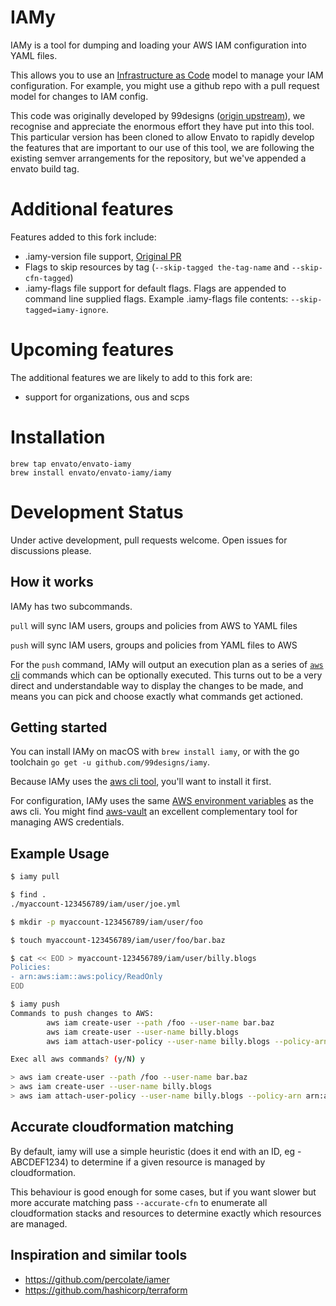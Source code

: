 # IAMy

IAMy is a tool for dumping and loading your AWS IAM configuration into YAML files.

This allows you to use an [Infrastructure as Code](https://en.wikipedia.org/wiki/Infrastructure_as_Code) model to manage your IAM configuration. For example, you might use a github repo with a pull request model for changes to IAM config.

This code was originally developed by 99designs ([origin upstream](https://github.com/99designs/iamy.git)), we recognise and appreciate the enormous effort they have put into this tool.
This particular version has been cloned to allow Envato to rapidly develop the features that are important to our use of this tool, we are following the existing semver arrangements for the repository, but we've appended a envato build tag.

# Additional features

Features added to this fork include:
- .iamy-version file support, [Original PR](https://github.com/99designs/iamy/pull/63)
- Flags to skip resources by tag (`--skip-tagged the-tag-name` and `--skip-cfn-tagged`)
- .iamy-flags file support for default flags. Flags are appended to command line supplied flags. Example .iamy-flags file
  contents: `--skip-tagged=iamy-ignore`.

# Upcoming features

The additional features we are likely to add to this fork are:
- support for organizations, ous and scps

# Installation

```
brew tap envato/envato-iamy
brew install envato/envato-iamy/iamy
```

# Development Status

Under active development, pull requests welcome.  Open issues for discussions please.

## How it works

IAMy has two subcommands.

`pull` will sync IAM users, groups and policies from AWS to YAML files

`push` will sync IAM users, groups and policies from YAML files to AWS

For the `push` command, IAMy will output an execution plan as a series of [`aws` cli](https://aws.amazon.com/cli/) commands which can be optionally executed. This turns out to be a very direct and understandable way to display the changes to be made, and means you can pick and choose exactly what commands get actioned.


## Getting started

You can install IAMy on macOS with `brew install iamy`, or with the go toolchain `go get -u github.com/99designs/iamy`.

Because IAMy uses the [aws cli tool](https://aws.amazon.com/cli/), you'll want to install it first.

For configuration, IAMy uses the same [AWS environment variables](http://docs.aws.amazon.com/cli/latest/userguide/cli-environment.html) as the aws cli. You might find [aws-vault](https://github.com/99designs/aws-vault) an excellent complementary tool for managing AWS credentials.


## Example Usage

```bash
$ iamy pull

$ find .
./myaccount-123456789/iam/user/joe.yml

$ mkdir -p myaccount-123456789/iam/user/foo

$ touch myaccount-123456789/iam/user/foo/bar.baz

$ cat << EOD > myaccount-123456789/iam/user/billy.blogs
Policies:
- arn:aws:iam::aws:policy/ReadOnly
EOD

$ iamy push
Commands to push changes to AWS:
        aws iam create-user --path /foo --user-name bar.baz
        aws iam create-user --user-name billy.blogs
        aws iam attach-user-policy --user-name billy.blogs --policy-arn arn:aws:iam::aws:policy/ReadOnly

Exec all aws commands? (y/N) y

> aws iam create-user --path /foo --user-name bar.baz
> aws iam create-user --user-name billy.blogs
> aws iam attach-user-policy --user-name billy.blogs --policy-arn arn:aws:iam::aws:policy/ReadOnly
```

## Accurate cloudformation matching

By default, iamy will use a simple heuristic (does it end with an ID, eg -ABCDEF1234) to determine if a given resource is managed by cloudformation.

This behaviour is good enough for some cases, but if you want slower but more accurate matching pass `--accurate-cfn`
to enumerate all cloudformation stacks and resources to determine exactly which resources are managed.

## Inspiration and similar tools
- https://github.com/percolate/iamer
- https://github.com/hashicorp/terraform
